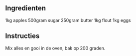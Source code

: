 ## Ingredienten

1kg apples
500gram sugar
250gram butter
1kg flout
1kg eggs

## Instructies

Mix alles en gooi in de oven, bak op 200 graden.
